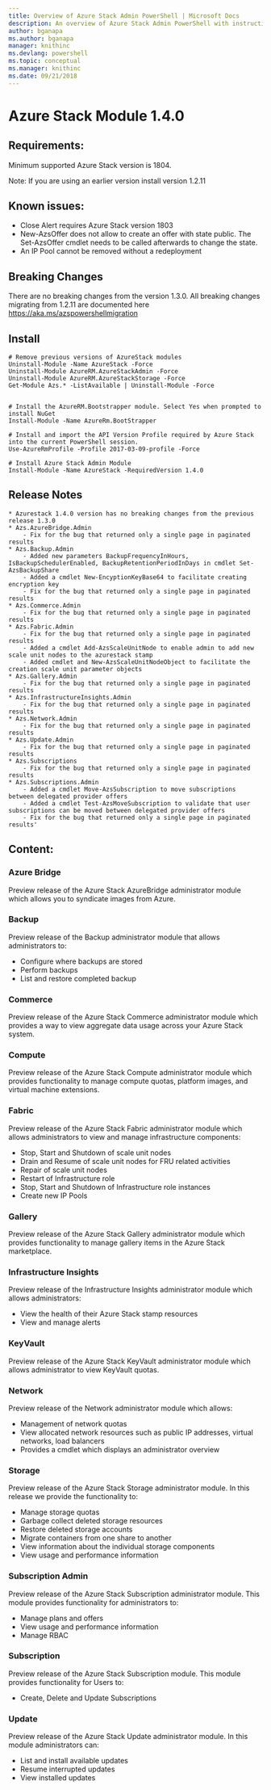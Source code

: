 ```yaml
---
title: Overview of Azure Stack Admin PowerShell | Microsoft Docs
description: An overview of Azure Stack Admin PowerShell with instructions for installation and configuration.
author: bganapa
ms.author: bganapa
manager: knithinc
ms.devlang: powershell
ms.topic: conceptual
ms.manager: knithinc
ms.date: 09/21/2018
---
```

# Azure Stack Module 1.4.0

## Requirements:
Minimum supported Azure Stack version is 1804.

Note: If you are using an earlier version install version 1.2.11

## Known issues:

- Close Alert requires Azure Stack version 1803
- New-AzsOffer does not allow to create an offer with state public. The Set-AzsOffer cmdlet needs to be called afterwards to change the state.
- An IP Pool cannot be removed without a redeployment

## Breaking Changes
There are no breaking changes from the version 1.3.0. All breaking changes migrating from 1.2.11 are documented here https://aka.ms/azspowershellmigration

## Install
```
# Remove previous versions of AzureStack modules
Uninstall-Module -Name AzureStack -Force 
Uninstall-Module AzureRM.AzureStackAdmin -Force
Uninstall-Module AzureRM.AzureStackStorage -Force
Get-Module Azs.* -ListAvailable | Uninstall-Module -Force


# Install the AzureRM.Bootstrapper module. Select Yes when prompted to install NuGet
Install-Module -Name AzureRm.BootStrapper

# Install and import the API Version Profile required by Azure Stack into the current PowerShell session.
Use-AzureRmProfile -Profile 2017-03-09-profile -Force

# Install Azure Stack Admin Module
Install-Module -Name AzureStack -RequiredVersion 1.4.0
```
## Release Notes
    * Azurestack 1.4.0 version has no breaking changes from the previous release 1.3.0
    * Azs.AzureBridge.Admin
        - Fix for the bug that returned only a single page in paginated results
    * Azs.Backup.Admin
        - Added new parameters BackupFrequencyInHours, IsBackupSchedulerEnabled, BackupRetentionPeriodInDays in cmdlet Set-AzsBackupShare
        - Added a cmdlet New-EncyptionKeyBase64 to facilitate creating encryption key
        - Fix for the bug that returned only a single page in paginated results
    * Azs.Commerce.Admin
        - Fix for the bug that returned only a single page in paginated results
    * Azs.Fabric.Admin
        - Fix for the bug that returned only a single page in paginated results
        - Added a cmdlet Add-AzsScaleUnitNode to enable admin to add new scale unit nodes to the azurestack stamp
        - Added cmdlet and New-AzsScaleUnitNodeObject to facilitate the creation scale unit parameter objects
    * Azs.Gallery.Admin
        - Fix for the bug that returned only a single page in paginated results
    * Azs.InfrastructureInsights.Admin
        - Fix for the bug that returned only a single page in paginated results
    * Azs.Network.Admin
        - Fix for the bug that returned only a single page in paginated results
    * Azs.Update.Admin
        - Fix for the bug that returned only a single page in paginated results
    * Azs.Subscriptions
        - Fix for the bug that returned only a single page in paginated results
    * Azs.Subscriptions.Admin
        - Added a cmdlet Move-AzsSubscription to move subscriptions between delegated provider offers
        - Added a cmdlet Test-AzsMoveSubscription to validate that user subscriptions can be moved between delegated provider offers
        - Fix for the bug that returned only a single page in paginated results'

## Content:
### Azure Bridge
Preview release of the Azure Stack AzureBridge administrator module which allows you to syndicate images from Azure.

### Backup
Preview release of the Backup administrator module that allows administrators to:
- Configure where backups are stored
- Perform backups
- List and restore completed backup

### Commerce
Preview release of the Azure Stack Commerce administrator module which provides a way to view aggregate data usage across your Azure Stack system.

### Compute
Preview release of the Azure Stack Compute administrator module which provides functionality to manage compute quotas, platform images, and virtual machine extensions.

### Fabric
Preview release of the Azure Stack Fabric administrator module which allows administrators to view and manage infrastructure components:
- Stop, Start and Shutdown of scale unit nodes
- Drain and Resume of scale unit nodes for FRU related activities
- Repair of scale unit nodes
- Restart of Infrastructure role
- Stop, Start and Shutdown of Infrastructure role instances
- Create new IP Pools

### Gallery
Preview release of the Azure Stack Gallery administrator module which provides functionality to manage gallery items in the Azure Stack marketplace.

### Infrastructure Insights
Preview release of the Infrastructure Insights administrator module which allows administrators:
- View the health of their Azure Stack stamp resources
- View and manage alerts

### KeyVault
Preview release of the Azure Stack KeyVault administrator module which allows administrator to view KeyVault quotas.

### Network
Preview release of the Network administrator module which allows:
- Management of network quotas
- View allocated network resources such as public IP addresses, virtual networks, load balancers
- Provides a cmdlet which displays an administrator overview

### Storage
Preview release of the Azure Stack Storage administrator module.  In this release we provide the functionality to:
- Manage storage quotas
- Garbage collect deleted storage resources
- Restore deleted storage accounts
- Migrate containers from one share to another
- View information about the individual storage components
- View usage and performance information

### Subscription Admin
Preview release of the Azure Stack Subscription administrator module.  This module provides functionality for administrators to:
- Manage plans and offers
- View usage and performance information
- Manage RBAC

### Subscription
Preview release of the Azure Stack Subscription module.  This module provides functionality for Users to:
- Create, Delete and Update Subscriptions

### Update
Preview release of the Azure Stack Update administrator module.  In this module administrators can:
- List and install available updates
- Resume interrupted updates
- View installed updates
